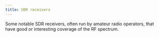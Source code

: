 ```yaml
---
title: SDR receivers
---
```

Some notable SDR receivers, often run by amateur
radio operators, that have good or interesting
coverage of the RF spectrum.
